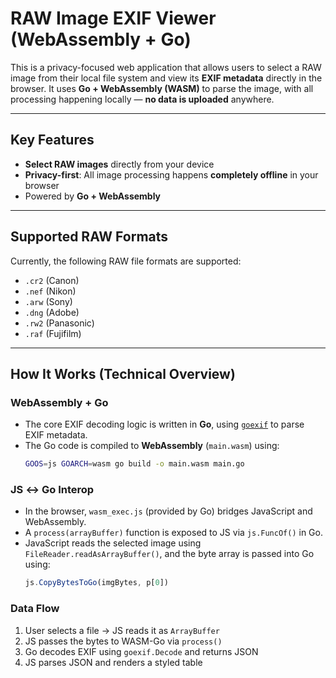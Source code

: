 # RAW Image EXIF Viewer (WebAssembly + Go)

This is a privacy-focused web application that allows users to select a RAW image from their local file system and view its **EXIF metadata** directly in the browser. It uses **Go + WebAssembly (WASM)** to parse the image, with all processing happening locally — **no data is uploaded** anywhere.

---

## Key Features

- **Select RAW images** directly from your device
- **Privacy-first**: All image processing happens **completely offline** in your browser
- Powered by **Go + WebAssembly**

---

## Supported RAW Formats

Currently, the following RAW file formats are supported:

- `.cr2` (Canon)
- `.nef` (Nikon)
- `.arw` (Sony)
- `.dng` (Adobe)
- `.rw2` (Panasonic)
- `.raf` (Fujifilm)

---

## How It Works (Technical Overview)

### WebAssembly + Go

- The core EXIF decoding logic is written in **Go**, using [`goexif`](https://github.com/rwcarlsen/goexif) to parse EXIF metadata.
- The Go code is compiled to **WebAssembly** (`main.wasm`) using:
  ```bash
  GOOS=js GOARCH=wasm go build -o main.wasm main.go
  ```

### JS ↔ Go Interop

- In the browser, `wasm_exec.js` (provided by Go) bridges JavaScript and WebAssembly.
- A `process(arrayBuffer)` function is exposed to JS via `js.FuncOf()` in Go.
- JavaScript reads the selected image using `FileReader.readAsArrayBuffer()`, and the byte array is passed into Go using:
  ```js
  js.CopyBytesToGo(imgBytes, p[0])
  ```

### Data Flow

1. User selects a file → JS reads it as `ArrayBuffer`
2. JS passes the bytes to WASM-Go via `process()`
3. Go decodes EXIF using `goexif.Decode` and returns JSON
4. JS parses JSON and renders a styled table

